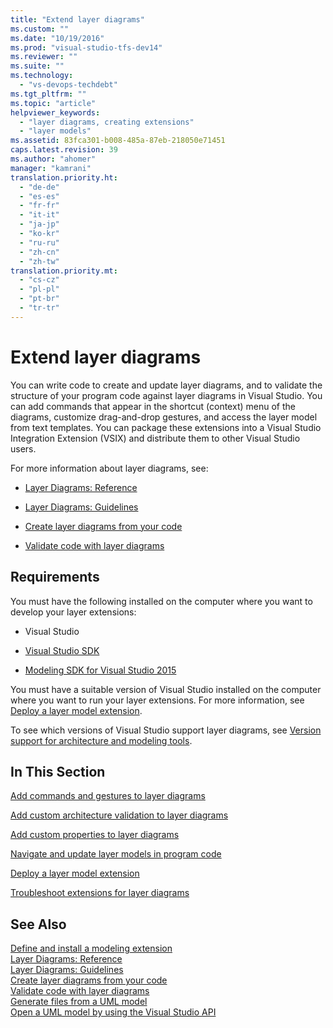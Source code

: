 ```yaml
---
title: "Extend layer diagrams"
ms.custom: ""
ms.date: "10/19/2016"
ms.prod: "visual-studio-tfs-dev14"
ms.reviewer: ""
ms.suite: ""
ms.technology: 
  - "vs-devops-techdebt"
ms.tgt_pltfrm: ""
ms.topic: "article"
helpviewer_keywords: 
  - "layer diagrams, creating extensions"
  - "layer models"
ms.assetid: 83fca301-b008-485a-87eb-218050e71451
caps.latest.revision: 39
ms.author: "ahomer"
manager: "kamrani"
translation.priority.ht: 
  - "de-de"
  - "es-es"
  - "fr-fr"
  - "it-it"
  - "ja-jp"
  - "ko-kr"
  - "ru-ru"
  - "zh-cn"
  - "zh-tw"
translation.priority.mt: 
  - "cs-cz"
  - "pl-pl"
  - "pt-br"
  - "tr-tr"
---
```

# Extend layer diagrams
You can write code to create and update layer diagrams, and to validate the structure of your program code against layer diagrams in Visual Studio. You can add commands that appear in the shortcut (context) menu of the diagrams, customize drag-and-drop gestures, and access the layer model from text templates. You can package these extensions into a Visual Studio Integration Extension (VSIX) and distribute them to other Visual Studio users.  
  
 For more information about layer diagrams, see:  
  
-   [Layer Diagrams: Reference](../modeling/layer-diagrams--reference.md)  
  
-   [Layer Diagrams: Guidelines](../modeling/layer-diagrams--guidelines.md)  
  
-   [Create layer diagrams from your code](../modeling/create-layer-diagrams-from-your-code.md)  
  
-   [Validate code with layer diagrams](../modeling/validate-code-with-layer-diagrams.md)  
  
##  <a name="prereqs"></a> Requirements  
 You must have the following installed on the computer where you want to develop your layer extensions:  
  
-   Visual Studio  
  
-   [Visual Studio SDK](../extensibility/visual-studio-sdk.md)  
  
-   [Modeling SDK for Visual Studio 2015](http://www.microsoft.com/download/details.aspx?id=48148)  
  
 You must have a suitable version of Visual Studio installed on the computer where you want to run your layer extensions. For more information, see [Deploy a layer model extension](../modeling/deploy-a-layer-model-extension.md).  
  
 To see which versions of Visual Studio support layer diagrams, see [Version support for architecture and modeling tools](../modeling/what-s-new-for-design-in-visual-studio.md#VersionSupport).  
  
## In This Section  
 [Add commands and gestures to layer diagrams](../modeling/add-commands-and-gestures-to-layer-diagrams.md)  
  
 [Add custom architecture validation to layer diagrams](../modeling/add-custom-architecture-validation-to-layer-diagrams.md)  
  
 [Add custom properties to layer diagrams](../modeling/add-custom-properties-to-layer-diagrams.md)  
  
 [Navigate and update layer models in program code](../modeling/navigate-and-update-layer-models-in-program-code.md)  
  
 [Deploy a layer model extension](../modeling/deploy-a-layer-model-extension.md)  
  
 [Troubleshoot extensions for layer diagrams](../modeling/troubleshoot-extensions-for-layer-diagrams.md)  
  
## See Also  
 [Define and install a modeling extension](../modeling/define-and-install-a-modeling-extension.md)   
 [Layer Diagrams: Reference](../modeling/layer-diagrams--reference.md)   
 [Layer Diagrams: Guidelines](../modeling/layer-diagrams--guidelines.md)   
 [Create layer diagrams from your code](../modeling/create-layer-diagrams-from-your-code.md)   
 [Validate code with layer diagrams](../modeling/validate-code-with-layer-diagrams.md)   
 [Generate files from a UML model](../modeling/generate-files-from-a-uml-model.md)   
 [Open a UML model by using the Visual Studio API](../modeling/open-a-uml-model-by-using-the-visual-studio-api.md)